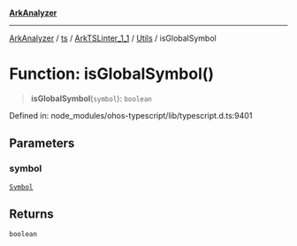 [**ArkAnalyzer**](../../../../../../../../README.md)

***

[ArkAnalyzer](../../../../../../../../globals.md) / [ts](../../../../../README.md) / [ArkTSLinter\_1\_1](../../../README.md) / [Utils](../README.md) / isGlobalSymbol

# Function: isGlobalSymbol()

> **isGlobalSymbol**(`symbol`): `boolean`

Defined in: node\_modules/ohos-typescript/lib/typescript.d.ts:9401

## Parameters

### symbol

[`Symbol`](../../../../../interfaces/Symbol.md)

## Returns

`boolean`
